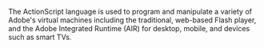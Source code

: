 The ActionScript language is used to program and manipulate a variety of Adobe's virtual machines including the traditional, web-based Flash player, and the Adobe Integrated Runtime (AIR) for desktop, mobile, and devices such as smart TVs.